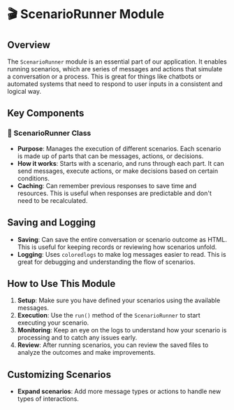 # 🎬 ScenarioRunner Module

## Overview

The `ScenarioRunner` module is an essential part of our application. It enables running scenarios, which are series of messages and actions that simulate a conversation or a process. This is great for things like chatbots or automated systems that need to respond to user inputs in a consistent and logical way.

## Key Components

### 🏃 ScenarioRunner Class

- **Purpose**: Manages the execution of different scenarios. Each scenario is made up of parts that can be messages, actions, or decisions.
- **How it works**: Starts with a scenario, and runs through each part. It can send messages, execute actions, or make decisions based on certain conditions.
- **Caching**: Can remember previous responses to save time and resources. This is useful when responses are predictable and don't need to be recalculated.

## Saving and Logging

- **Saving**: Can save the entire conversation or scenario outcome as HTML. This is useful for keeping records or reviewing how scenarios unfold.
- **Logging**: Uses `coloredlogs` to make log messages easier to read. This is great for debugging and understanding the flow of scenarios.

## How to Use This Module

1. **Setup**: Make sure you have defined your scenarios using the available messages.
2. **Execution**: Use the `run()` method of the `ScenarioRunner` to start executing your scenario.
3. **Monitoring**: Keep an eye on the logs to understand how your scenario is processing and to catch any issues early.
4. **Review**: After running scenarios, you can review the saved files to analyze the outcomes and make improvements.

## Customizing Scenarios

- **Expand scenarios**: Add more message types or actions to handle new types of interactions.
